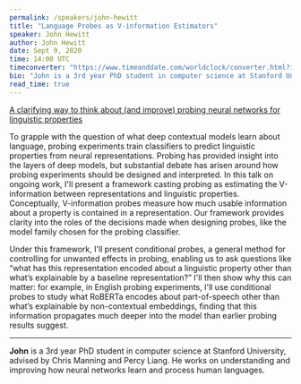 ```yaml
---
permalink: /speakers/john-hewitt
title: "Language Probes as V-information Estimators"
speaker: John Hewitt
author: John Hewitt
date: Sept 9, 2020
time: 14:00 UTC
timeconverter: "https://www.timeanddate.com/worldclock/converter.html?iso=20200902T140000&p1=1440&p2=224&p3=179&p4=136&p5=676&p6=33&p7=152"
bio: "John is a 3rd year PhD student in computer science at Stanford University, advised by Chris Manning and Percy Liang. He works on understanding and improving how neural networks learn and process human languages."
read_time: true
---
```


<a href="https://lolmythesis.com/" class="one-line">A clarifying way to think about (and improve) probing neural networks for linguistic properties</a>

To grapple with the question of what deep contextual models learn about language, probing experiments train classifiers to predict linguistic properties from neural representations. Probing has provided insight into the layers of deep models, but substantial debate has arisen around how probing experiments should be designed and interpreted. In this talk on ongoing work, I'll present a framework casting probing as estimating the V-information between representations and linguistic properties. Conceptually, V-information probes measure how much usable information about a property is contained in a representation. Our framework provides clarity into the roles of the decisions made when designing probes, like the model family chosen for the probing classifier.

Under this framework, I'll present conditional probes, a general method for controlling for unwanted effects in probing, enabling us to ask questions like “what has this representation encoded about a linguistic property other than what’s explainable by a baseline representation?” I'll then show why this can matter: for example, in English probing experiments, I'll use conditional probes to study what RoBERTa encodes about part-of-speech other than what’s explainable by non-contextual embeddings, finding that this information propagates much deeper into the model than earlier probing results suggest.

<hr>

**John** is a 3rd year PhD student in computer science at Stanford University, advised by Chris Manning and Percy Liang. He works on understanding and improving how neural networks learn and process human languages.